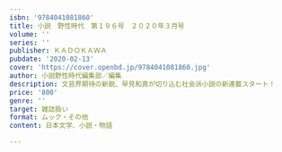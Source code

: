 ```yaml
---
isbn: '9784041081860'
title: 小説　野性時代　第１９６号　２０２０年３月号
volume: ''
series: ''
publisher: ＫＡＤＯＫＡＷＡ
pubdate: '2020-02-13'
cover: 'https://cover.openbd.jp/9784041081860.jpg'
author: 小説野性時代編集部／編集
description: 文芸界期待の新鋭、早見和真が切り込む社会派小説の新連載スタート！
price: '800'
genre: ''
target: 雑誌扱い
format: ムック・その他
content: 日本文学、小説・物語

---
```

